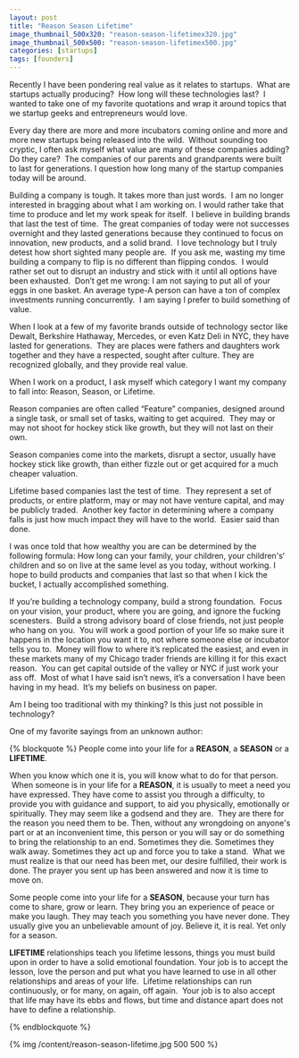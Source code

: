 ```yaml
---
layout: post
title: "Reason Season Lifetime"
image_thumbnail_500x320: "reason-season-lifetimex320.jpg"
image_thumbnail_500x500: "reason-season-lifetimex500.jpg"
categories: [startups]
tags: [founders]
---  
```

<p>Recently I have been pondering real value as it relates to startups.&nbsp; What are startups actually producing?&nbsp; How long will these technologies last?&nbsp; I wanted to take one of my favorite quotations and wrap it around topics that we startup geeks and entrepreneurs would love. &nbsp;</p>
<!-- more -->
<p>Every day there are more and more incubators coming online and more and more new startups being released into the wild.&nbsp; Without sounding too cryptic, I often ask myself what value are many of these companies adding? Do they care?&nbsp; The companies of our parents and grandparents were built to last for generations. I question how long many of the startup companies today will be around. &nbsp;</p>
<p>Building a company is tough. It takes more than just words.&nbsp; I am no longer interested in bragging about what I am working on. I would rather take that time to produce and let my work speak for itself.&nbsp; I believe in building brands that last the test of time.&nbsp; The great companies of today were not successes overnight and they lasted generations because they continued to focus on innovation, new products, and a solid brand.&nbsp; I love technology but I truly detest how short sighted many people are.&nbsp; If you ask me, wasting my time building a company to flip is no different than flipping condos.&nbsp; I would rather set out to disrupt an industry and stick with it until all options have been exhausted.&nbsp; Don&rsquo;t get me wrong: I am not saying to put all of your eggs in one basket. An average type-A person can have a ton of complex investments running concurrently.&nbsp; I am saying I prefer to build something of value.&nbsp;</p>
<p>When I look at a few of my favorite brands outside of technology sector like Dewalt, Berkshire Hathaway, Mercedes, or even Katz Deli in NYC, they have lasted for generations.&nbsp; They are places were fathers and daughters work together and they have a respected, sought after culture. They are recognized globally, and they provide real value. &nbsp;</p>
<p>When I work on a product, I ask myself which category I want my company to fall into: Reason, Season, or Lifetime.&nbsp;</p>
<p>Reason companies are often called &ldquo;Feature&rdquo; companies, designed around a single task, or small set of tasks, waiting to get acquired.&nbsp; They may or may not shoot for hockey stick like growth, but they will not last on their own. &nbsp;</p>
<p>Season companies come into the markets, disrupt a sector, usually have hockey stick like growth, than either fizzle out or get acquired for a much cheaper valuation. &nbsp;</p>
<p>Lifetime based companies last the test of time.&nbsp; They represent a set of products, or entire platform, may or may not have venture capital, and may be publicly traded.&nbsp; Another key factor in determining where a company falls is just how much impact they will have to the world.&nbsp; Easier said than done.&nbsp;&nbsp;</p>
<p>I was once told that how wealthy you are can be determined by the following formula: How long can your family, your children, your children's&lsquo; children and so on live at the same level as you today, without working.&nbsp;<span class="s2">I hope to build products and companies that last so that when I kick the bucket, I actually accomplished something.&nbsp;</p>
<p>If you&rsquo;re building a technology company, build a strong foundation.&nbsp; Focus on your vision, your product, where you are going, and ignore the fucking scenesters.&nbsp; Build a strong advisory board of close friends, not just people who hang on you.&nbsp; You will work a good portion of your life so make sure it happens in the location you want it to, not where someone else or incubator tells you to.&nbsp; Money will flow to where it&rsquo;s replicated the easiest, and even in these markets many of my Chicago trader friends are killing it for this exact reason.&nbsp; You can get capital outside of the valley or NYC if just work your ass off.&nbsp; Most of what I have said isn&rsquo;t news, it&rsquo;s a conversation I have been having in my head.&nbsp; It&rsquo;s my beliefs on business on paper.</p>
<p>Am I being too traditional with my thinking? Is this just not possible in technology?</p>

<p>One of my favorite sayings from an unknown author:</p>

{% blockquote %}
People come into your life for a&nbsp;<strong>REASON</strong>, a <strong>SEASON</strong> or a <strong>LIFETIME</strong>. &nbsp;

When you know which one it is, you will know what to do for that person. &nbsp;When someone is in your life for a <strong>REASON</strong>, it is usually to meet a need
you have expressed. They have come to assist you through a difficulty, to provide you with guidance and support, to aid you physically, emotionally or spiritually.
They may seem like a godsend and they are. &nbsp;They are there for the reason you need them to be. Then, without any wrongdoing on anyone's part or at an inconvenient
time, this person or you will say or do something to bring the relationship to an end. Sometimes they die. Sometimes they walk away. Sometimes they act up and force
you to take a stand. &nbsp;What we must realize is that our need has been met, our desire fulfilled, their work is done. The prayer you sent up has been answered
and now it is time to move on.

Some people come into your life for a <strong>SEASON</strong>, because your turn has come to share, grow or learn. They bring you an experience of peace or make you
laugh. They may teach you something you have never done. They usually give you an unbelievable amount of joy. Believe it, it is real.&nbsp;Yet only for a season. &nbsp;

<strong>LIFETIME</strong> relationships teach you lifetime lessons, things you must build upon in order to have a solid emotional foundation. Your job is to accept the
lesson, love the person and put what you have learned to use in all other relationships and areas of your life. &nbsp;Lifetime relationships can run continuously, or
for many, on again, off again. &nbsp;Your job is to also accept that life may have its ebbs and flows, but time and distance apart does not have to define a relationship.

{% endblockquote %}

<p>{% img /content/reason-season-lifetime.jpg 500 500 %}</p>
